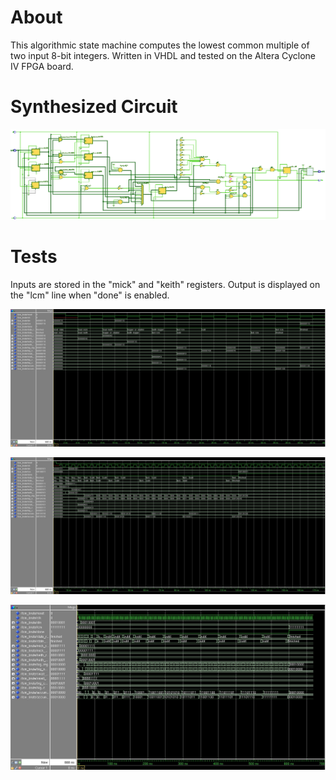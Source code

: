 # About

This algorithmic state machine  computes the lowest common multiple of two input 8-bit integers. Written in VHDL and tested on the Altera Cyclone IV FPGA board.

# Synthesized Circuit

![Alt text](/synthesized_circuit.png "Synthesized Circuit")

# Tests
Inputs are stored in the "mick" and "keith" registers. Output is displayed on the "lcm" line when "done" is enabled.

![Alt text](/test1.jpg "Test 1")


![Alt text](/test2.jpg "Test 2")


![Alt text](/test3.jpg "Test 3")

